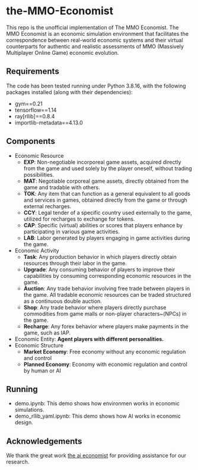 <!--
 * @Author: Shiwei Zhao
 * @Date: 2023-08-18 10:10:33
 * @FilePath: \mmo-economist\README.md
 * Copyright (c) 2023 by NetEase, Inc., All Rights Reserved.
-->
# the-MMO-Economist
This repo is the unofficial implementation of The MMO Economist. 
The MMO Economist is an economic simulation environment that facilitates the correspondence between real-world economic systems and their virtual counterparts for authentic and realistic assessments of MMO (Massively Multiplayer Online Game) economic evolution.

## Requirements
The code has been tested running under Python 3.8.16, with the following packages installed (along with their dependencies):
- gym==0.21
- tensorflow==1.14
- ray[rllib]==0.8.4
- importlib-metadata==4.13.0

## Components
- Economic Resource
  - **EXP**: Non-negotiable incorporeal game assets, acquired directly from the game and used solely by the player oneself, without trading possibilities.
  - **MAT**: Negotiable corporeal game assets, directly obtained from the game and tradable with others.
  - **TOK**: Any item that can function as a general equivalent to all goods and services in games, obtained directly from the game or through external recharges.
  - **CCY**: Legal tender of a specific country used externally to the game, utilized for recharges to exchange for tokens.
  - **CAP**: Specific (virtual) abilities or scores that players enhance by participating in various game activities.
  - **LAB**: Labor generated by players engaging in game activities during the game.
- Economic Activity
  - **Task**: Any production behavior in which players directly obtain resources through their labor in the game.
  - **Upgrade**: Any consuming behavior of players to improve their capabilities by consuming corresponding economic resources in the game.
  - **Auction**: Any trade behavior involving free trade between players in the game. All tradable economic resources can be traded structured as a continuous double auction.
  - **Shop**: Any trade behavior where players directly purchase commodities from game malls or non-player characters~(NPCs) in the game.
  - **Recharge**: Any forex behavior where players make payments in the game, such as IAP.
- Economic Entity: **Agent players with different personalities.**
- Economic Structure
  - **Market Economy**: Free economy without any economic regulation and control
  - **Planned Economy**: Economy with economic regulation and control by human or AI 

## Running
- demo.ipynb: This demo shows how environmen works in economic simulations.
- demo_rllib_yaml.ipynb: This demo shows how AI works in economic design.

## Acknowledgements
We thank the great work [the ai economist](https://github.com/salesforce/ai-economist/tree/master) for providing assistance for our research.
